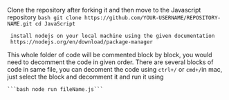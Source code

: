 <!-- `` clone this project and then use ```ctrl + / ``` for windows or ``` cmd + /``` for mac -->
Clone the repository after forking it and then move to the Javascript repository 
     ```bash
     git clone https://github.com/YOUR-USERNAME/REPOSITORY-NAME.git
     cd JavaScript
     ```

     install nodejs on your local machine using the given documentation 
     https://nodejs.org/en/download/package-manager

This whole folder of code will be commented block by block, you would need to decomment the code in given order.
There are several blocks of code in same file, you can decoment the code using ```ctrl+/``` or ```cmd+/```in mac,
just select the block and decomment it and run it using 

    ```bash node run fileName.js```